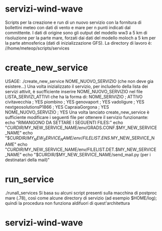 # servizi-wind-wave
Scripts per la creazione e run di un nuovo servizio con la fornitura di bollettini meteo con dati di vento e mare per n punti indicati dal committente.
I dati di origine sono gli output del modello ww3 a 5 km di risoluzione per la parte mare, forzati dai dati del modello moloch a 5 km per la parte atmosferica (dati di inizializzazione GFS).
La directory di lavoro è: //home/meteop/scripts/services

# create_new_service
USAGE: ./create_new_service NOME_NUOVO_SERVIZIO (che non deve gia esistere...)
Una volta inizializzato il servizio, per includerlo della lista dei servizi attivit, è sucfficiente inserire NOME_NUOVO_SERVIZIO nel file LISTA_SERVIZI_ATTIVI che ha la forma di:
NOME_SERIVIZIO        ;    ATTIVO
civitavecchia         ;    YES
piombino              ;    YES
genovaport            ;    YES
vadoligure            ;    YES
nextgeosolutionsP1866 ;    YES 
CapraiaGorgona        ;    YES
NOME_NUOVO_SERVIZIO   ;    YES
Una volta lanciato create_new_service è sufficiente modificare i seguenti file per ottenere il servizio funzionante:
echo "RIMANGONO DA SETTARE I SEGUENTI FILES:"
echo "$CURDIR/$MY_NEW_SERVICE_NAME/env/GRADS.CONF.$MY_NEW_SERVICE_NAME"
echo "$CURDIR/$MY_NEW_SERVICE_NAME/env/FILELIST.ENS.$MY_NEW_SERVICE_NAME"
echo "$CURDIR/$MY_NEW_SERVICE_NAME/env/FILELIST.DET.$MY_NEW_SERVICE_NAME"
echo "$CURDIR/$MY_NEW_SERVICE_NAME/send_mail.py (per i destinatari della mail)"

# run_service
./runall_services
Si basa su alcuni script presenti sulla macchina di postproc mare (.78), così come alcune directory di servizio (ad esempio $HOME/log); quindi la procedura non funziona aldifuori di quest'architettura
# servizi-wind-wave
